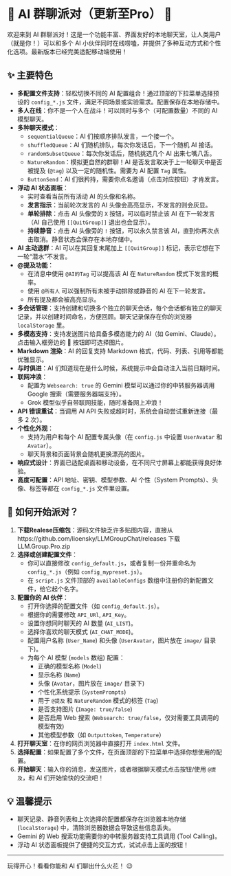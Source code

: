 # 🤖 AI 群聊派对（更新至Pro） 🎉

欢迎来到 AI 群聊派对！这是一个功能丰富、界面友好的本地聊天室，让人类用户（就是你！）可以和多个 AI 小伙伴同时在线唠嗑，并提供了多种互动方式和个性化选项。最新版本已经完美适配移动端使用！

## ✨ 主要特色

*   **多配置文件支持**：轻松切换不同的 AI 配置组合！通过顶部的下拉菜单选择预设的 `config_*.js` 文件，满足不同场景或实验需求。配置保存在本地存储中。
*   **多人在线**：你不是一个人在战斗！可以同时与多个（可配置数量）不同的 AI 模型聊天。
*   **多种聊天模式**：
    *   `sequentialQueue`：AI 们按顺序排队发言，一个接一个。
    *   `shuffledQueue`：AI 们随机排队，每次你发话后，下一个随机 AI 接话。
    *   `randomSubsetQueue`：每次你发话后，随机挑选几个 AI 出来七嘴八舌。
    *   `NatureRandom`：模拟更自然的群聊！AI 是否发言取决于上一轮聊天中是否被提及 (`@tag`) 以及一定的随机性。需要为 AI 配置 `Tag` 属性。
    *   `ButtonSend`：AI 们很矜持，需要你点名邀请（点击对应按钮）才肯发言。
*   **浮动 AI 状态面板**：
    *   实时查看当前所有活动 AI 的头像和名称。
    *   **发言指示**：当前轮次发言的 AI 头像会高亮显示，不发言的则会灰显。
    *   **单轮排除**：点击 AI 头像旁的 `X` 按钮，可以临时禁止该 AI 在下一轮发言（AI 自己使用 `[[QuitGroup]]` 退出也会显示）。
    *   **持续静音**：点击 AI 头像旁的 `!` 按钮，可以永久禁言该 AI，直到你再次点击取消。静音状态会保存在本地存储中。
*   **AI 主动退群**：AI 可以在其回复末尾加上 `[[QuitGroup]]` 标记，表示它想在下一轮“潜水”不发言。
*   **@提及功能**：
    *   在消息中使用 `@AI的Tag` 可以提高该 AI 在 `NatureRandom` 模式下发言的概率。
    *   使用 `@所有人` 可以强制所有未被手动排除或静音的 AI 在下一轮发言。
    *   所有提及都会被高亮显示。
*   **多会话管理**：支持创建和切换多个独立的聊天会话，每个会话都有独立的聊天记录，并以创建时间命名，方便回顾。聊天记录保存在你的浏览器 `localStorage` 里。
*   **多模态支持**：支持发送图片给具备多模态能力的 AI（如 Gemini、Claude）。点击输入框旁边的 📎 按钮即可选择图片。
*   **Markdown 渲染**：AI 的回复支持 Markdown 格式，代码、列表、引用等都能优雅显示。
*   **与时俱进**：AI 们知道现在是什么时候，系统提示中会自动注入当前日期时间。
*   **联网冲浪**：
    *   配置为 `Websearch: true` 的 Gemini 模型可以通过你的中转服务器调用 Google 搜索（需要服务器端支持）。
    *   Grok 模型似乎自带联网技能，随时准备网上冲浪！
*   **API 错误重试**：当调用 AI API 失败或超时时，系统会自动尝试重新连接（最多 2 次）。
*   **个性化外观**：
    *   支持为用户和每个 AI 配置专属头像（在 `config.js` 中设置 `UserAvatar` 和 `Avatar`）。
    *   聊天背景和页面背景会随机更换漂亮的图片。
*   **响应式设计**：界面已适配桌面和移动设备，在不同尺寸屏幕上都能获得良好体验。
*   **高度可配置**：API 地址、密钥、模型参数、AI 个性（System Prompts）、头像、标签等都在 `config_*.js` 文件里设置。

## 🚀 如何开始派对？
1.  **下载Realese压缩包**：源码文件缺乏许多贴图内容，直接从https://github.com/lioensky/LLMGroupChat/releases 下载LLM.Group.Pro.zip
2.  **选择或创建配置文件**：
    *   你可以直接修改 `config_default.js`，或者复制一份并重命名为 `config_*.js`（例如 `config_mypreset.js`）。
    *   在 `script.js` 文件顶部的 `availableConfigs` 数组中注册你的新配置文件，给它起个名字。
3.  **配置你的 AI 伙伴**：
    *   打开你选择的配置文件（如 `config_default.js`）。
    *   根据你的需要修改 `API_URl`, `API_Key`。
    *   设置你想同时聊天的 AI 数量 (`AI_LIST`)。
    *   选择你喜欢的聊天模式 (`AI_CHAT_MODE`)。
    *   配置用户名称 (`User_Name`) 和头像 (`UserAvatar`，图片放在 `image/` 目录下)。
    *   为每个 AI 模型 (`models` 数组) 配置：
        *   正确的模型名称 (`Model`)
        *   显示名称 (`Name`)
        *   头像 (`Avatar`，图片放在 `image/` 目录下)
        *   个性化系统提示 (`SystemPrompts`)
        *   用于 `@提及` 和 `NatureRandom` 模式的标签 (`Tag`)
        *   是否支持图片 (`Image: true/false`)
        *   是否启用 Web 搜索 (`Websearch: true/false`，仅对需要工具调用的模型有效)
        *   其他模型参数（如 `Outputtoken`, `Temperature`）
4.  **打开聊天室**：在你的网页浏览器中直接打开 `index.html` 文件。
5.  **选择配置**：如果配置了多个文件，在页面顶部的下拉菜单中选择你想使用的配置。
6.  **开始聊天**：输入你的消息，发送图片，或者根据聊天模式点击按钮/使用 `@提及`，和 AI 们开始愉快的交流吧！

## 💡 温馨提示

*   聊天记录、静音列表和上次选择的配置都保存在浏览器本地存储 (`localStorage`) 中，清除浏览器数据会导致这些信息丢失。
*   Gemini 的 Web 搜索功能需要你的中转服务器支持工具调用 (Tool Calling)。
*   浮动 AI 状态面板提供了便捷的交互方式，试试点击上面的按钮！

---

玩得开心！看看你能和 AI 们聊出什么火花！ 😉
